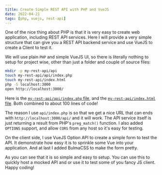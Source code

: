 ```yaml
---
title: Create Simple REST API with PHP and VueJS
date: 2022-04-21
tags: [php, vuejs, rest-api]
---
```


One of the nice thing about PHP is that it is very easy to create web application, including REST API services. Here I will provide a very simple structure that can give you a REST API backend service and use VueJS to create a Client to test it.

We will use plain `PHP` and simple VueJS UI, so there is literally nothing to setup for project wise, other than just a folder and couple of source files:

```bash
mkdir -p my-rest-api/api
touch my-rest-api/api/index.php
touch my-rest-api/index.html
php -S localhost:3000
open http://localhost:3000/
```

Here is the [`my-rest-api/api/index.php` file](https://github.com/zemian/my-rest-api/blob/main/api/index.php), and the [`my-rest-api/index.html` file](https://github.com/zemian/my-rest-api/blob/main/index.html). Both combined to about 100 lines of code!

The reason I use `api/index.php` is so that we get a nice URL that can ends with `http://localhost:3000/api/` and it will work. The API service itself is just returning a result from PHP's `preg_match()` function. I also added `OPTIONS` support, and allow `CORS` from any host so it's easy for testing.

On the client side, I use VueJS Option API to create a simple form to test the API. It demonstrate how easy it is to sprinkle some Vue into your application. And at last I added BulmaCSS to make the form pretty.

As you can see that it is so simple and easy to setup. You can use this to quickly host a mocked API and or use it to test
some of you fancy JS client. Happy coding!
